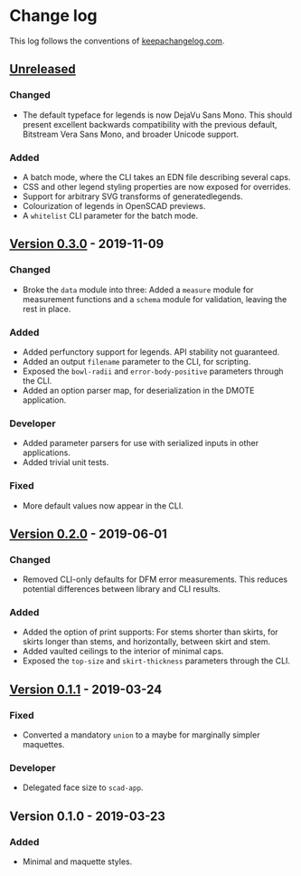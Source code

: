 # Change log
This log follows the conventions of
[keepachangelog.com](http://keepachangelog.com/).

## [Unreleased]
### Changed
- The default typeface for legends is now DejaVu Sans Mono. This should
  present excellent backwards compatibility with the previous default,
  Bitstream Vera Sans Mono, and broader Unicode support.

### Added
- A batch mode, where the CLI takes an EDN file describing several caps.
- CSS and other legend styling properties are now exposed for overrides.
- Support for arbitrary SVG transforms of generatedlegends.
- Colourization of legends in OpenSCAD previews.
- A `whitelist` CLI parameter for the batch mode.

## [Version 0.3.0] - 2019-11-09
### Changed
- Broke the `data` module into three: Added a `measure` module for measurement
  functions and a `schema` module for validation, leaving the rest in place.

### Added
- Added perfunctory support for legends. API stability not guaranteed.
- Added an output `filename` parameter to the CLI, for scripting.
- Exposed the `bowl-radii` and `error-body-positive` parameters through the
  CLI.
- Added an option parser map, for deserialization in the DMOTE application.

### Developer
- Added parameter parsers for use with serialized inputs in other applications.
- Added trivial unit tests.

### Fixed
- More default values now appear in the CLI.

## [Version 0.2.0] - 2019-06-01
### Changed
- Removed CLI-only defaults for DFM error measurements. This reduces
  potential differences between library and CLI results.

### Added
- Added the option of print supports: For stems shorter than skirts, for skirts
  longer than stems, and horizontally, between skirt and stem.
- Added vaulted ceilings to the interior of minimal caps.
- Exposed the `top-size` and `skirt-thickness` parameters through the CLI.

## [Version 0.1.1] - 2019-03-24
### Fixed
- Converted a mandatory `union` to a maybe for marginally simpler maquettes.

### Developer
- Delegated face size to `scad-app`.

## Version 0.1.0 - 2019-03-23
### Added
- Minimal and maquette styles.

[Unreleased]: https://github.com/veikman/dmote-keycap/compare/v0.3.0...HEAD
[Version 0.3.0]: https://github.com/veikman/dmote-keycap/compare/v0.2.0...v0.3.0
[Version 0.2.0]: https://github.com/veikman/dmote-keycap/compare/v0.1.1...v0.2.0
[Version 0.1.1]: https://github.com/veikman/dmote-keycap/compare/v0.1.0...v0.1.1
